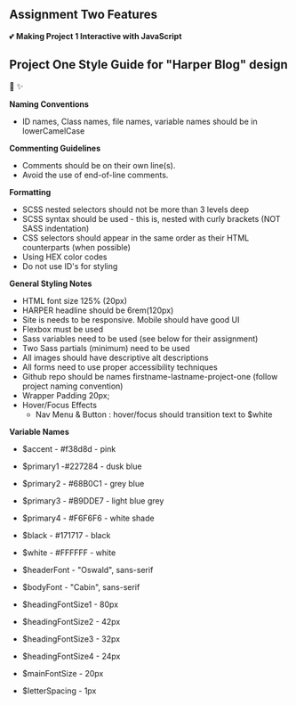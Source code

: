 ## Assignment Two Features

:two_hearts:
**Making Project 1 Interactive with JavaScript**

## Project One Style Guide for "Harper Blog" design

:rainbow: :sparkles:

**Naming Conventions**

- ID names, Class names, file names, variable names should be in lowerCamelCase

**Commenting Guidelines**

- Comments should be on their own line(s).
- Avoid the use of end-of-line comments.

**Formatting**

- SCSS nested selectors should not be more than 3 levels deep
- SCSS syntax should be used - this is, nested with curly brackets (NOT SASS indentation)
- CSS selectors should appear in the same order as their HTML counterparts (when possible)
- Using HEX color codes
- Do not use ID's for styling

**General Styling Notes**

- HTML font size 125% (20px)
- HARPER headline should be 6rem(120px)
- Site is needs to be responsive. Mobile should have good UI
- Flexbox must be used
- Sass variables need to be used (see below for their assignment)
- Two Sass partials (minimum) need to be used
- All images should have descriptive alt descriptions
- All forms need to use proper accessibility techniques
- Github repo should be names firstname-lastname-project-one (follow project naming convention)
- Wrapper Padding 20px;
- Hover/Focus Effects
  - Nav Menu & Button : hover/focus should transition text to $white

**Variable Names**

- $accent - #f38d8d - pink
- $primary1 -#227284 - dusk blue
- $primary2 - #68B0C1 - grey blue
- $primary3 - #B9DDE7 - light blue grey
- $primary4 - #F6F6F6 - white shade
- $black - #171717 - black
- $white - #FFFFFF - white

- $headerFont - "Oswald", sans-serif
- $bodyFont - "Cabin", sans-serif

- $headingFontSize1 - 80px
- $headingFontSize2 - 42px
- $headingFontSize3 - 32px
- $headingFontSize4 - 24px
- $mainFontSize - 20px
- $letterSpacing - 1px
